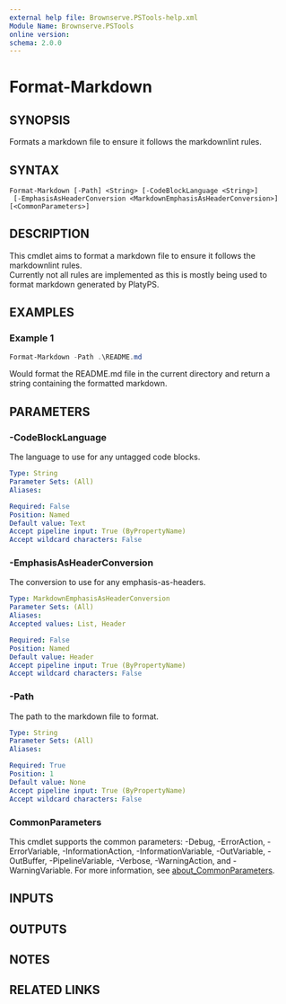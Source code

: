 ```yaml
---
external help file: Brownserve.PSTools-help.xml
Module Name: Brownserve.PSTools
online version:
schema: 2.0.0
---
```


# Format-Markdown

## SYNOPSIS

Formats a markdown file to ensure it follows the markdownlint rules.

## SYNTAX

```text
Format-Markdown [-Path] <String> [-CodeBlockLanguage <String>]
 [-EmphasisAsHeaderConversion <MarkdownEmphasisAsHeaderConversion>] [<CommonParameters>]
```

## DESCRIPTION

This cmdlet aims to format a markdown file to ensure it follows the markdownlint rules.  
Currently not all rules are implemented as this is mostly being used to format markdown generated by PlatyPS.

## EXAMPLES

### Example 1

```powershell
Format-Markdown -Path .\README.md
```

Would format the README.md file in the current directory and return a string containing the formatted markdown.

## PARAMETERS

### -CodeBlockLanguage

The language to use for any untagged code blocks.

```yaml
Type: String
Parameter Sets: (All)
Aliases:

Required: False
Position: Named
Default value: Text
Accept pipeline input: True (ByPropertyName)
Accept wildcard characters: False
```

### -EmphasisAsHeaderConversion

The conversion to use for any emphasis-as-headers.

```yaml
Type: MarkdownEmphasisAsHeaderConversion
Parameter Sets: (All)
Aliases:
Accepted values: List, Header

Required: False
Position: Named
Default value: Header
Accept pipeline input: True (ByPropertyName)
Accept wildcard characters: False
```

### -Path

The path to the markdown file to format.

```yaml
Type: String
Parameter Sets: (All)
Aliases:

Required: True
Position: 1
Default value: None
Accept pipeline input: True (ByPropertyName)
Accept wildcard characters: False
```

### CommonParameters

This cmdlet supports the common parameters: -Debug, -ErrorAction, -ErrorVariable, -InformationAction, -InformationVariable, -OutVariable, -OutBuffer, -PipelineVariable, -Verbose, -WarningAction, and -WarningVariable. For more information, see [about_CommonParameters](http://go.microsoft.com/fwlink/?LinkID=113216).

## INPUTS

## OUTPUTS

## NOTES

## RELATED LINKS
